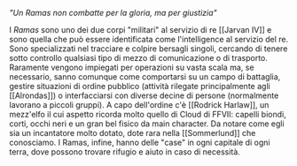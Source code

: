 *"Un Ramas non combatte per la gloria, ma per giustizia"*

I *Ramas* sono uno dei due corpi "militari" al servizio di re [[Jarvan IV]] e sono quella che può essere identificata come l'intelligence al servizio del re. Sono specializzati nel tracciare e colpire bersagli singoli, cercando di tenere sotto controllo qualsiasi tipo di mezzo di comunicazione o di trasporto. Raramente vengono impiegati per operazioni su vasta scala ma, se necessario, sanno comunque come comportarsi su un campo di battaglia, gestire situazioni di ordine pubblico (attività rilegate principalmente agli [[Alrondas]]) o interfacciarsi con diverse decine di persone (normalmente lavorano a piccoli gruppi). 
A capo dell'ordine c'è [[Rodrick Harlaw]], un mezz'elfo il cui aspetto ricorda molto quello di Cloud di FFVII: capelli biondi, corti, occhi neri e un gran bel fisico da main character. Da notare come egli sia un incantatore molto dotato, dote rara nella [[Sommerlund]] che conosciamo. 
I Ramas, infine, hanno delle "case" in ogni capitale di ogni terra, dove possono trovare rifugio e aiuto in caso di necessità. 